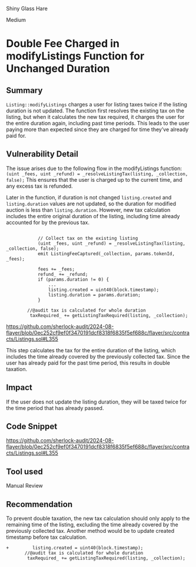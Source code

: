 Shiny Glass Hare

Medium

# Double Fee Charged in modifyListings Function for Unchanged Duration

## Summary

`Listing::modifyListings` charges a user for listing taxes twice if the listing duration is not updated. The function first resolves the existing tax on the listing, but when it calculates the new tax required, it charges the user for the entire duration again, including past time periods. This leads to the user paying more than expected since they are charged for time they’ve already paid for.

## Vulnerability Detail
The issue arises due to the following flow in the modifyListings function:
`(uint _fees, uint _refund) = _resolveListingTax(listing, _collection, false);`
This ensures that the user is charged up to the current time, and any excess tax is refunded.

Later in the function, if duration is not changed `listing.created`  and `listing.duration` values are not updated, so the duration for modified auction is  less than `listing.duration`. However, new tax calculation includes the entire original duration of the listing, including time already accounted for by the previous tax.

```solidity

            // Collect tax on the existing listing
            (uint _fees, uint _refund) = _resolveListingTax(listing, _collection, false);
            emit ListingFeeCaptured(_collection, params.tokenId, _fees);

            fees += _fees;
            refund_ += _refund;
            if (params.duration != 0) {
                ...
                listing.created = uint40(block.timestamp);
                listing.duration = params.duration;
            }

        //@audit tax is calculated for whole duration
         taxRequired_ += getListingTaxRequired(listing, _collection);
```

https://github.com/sherlock-audit/2024-08-flayer/blob/0ec252cf9ef0f3470191dcf8318f6835f5ef688c/flayer/src/contracts/Listings.sol#L355

This step calculates the tax for the entire duration of the listing, which includes the time already covered by the previously collected tax. Since the user has already paid for the past time period, this results in double taxation.


## Impact

If the user does not update the listing duration, they will be taxed twice for the time period that has already passed.

## Code Snippet
https://github.com/sherlock-audit/2024-08-flayer/blob/0ec252cf9ef0f3470191dcf8318f6835f5ef688c/flayer/src/contracts/Listings.sol#L355

## Tool used

Manual Review

## Recommendation

To prevent double taxation, the new tax calculation should only apply to the remaining time of the listing, excluding the time already covered by the previously collected tax.
Another method would be to update created timestamp before tax calculation.
 ```solidity              
+         listing.created = uint40(block.timestamp);
        //@audit tax is calculated for whole duration
         taxRequired_ += getListingTaxRequired(listing, _collection);
```